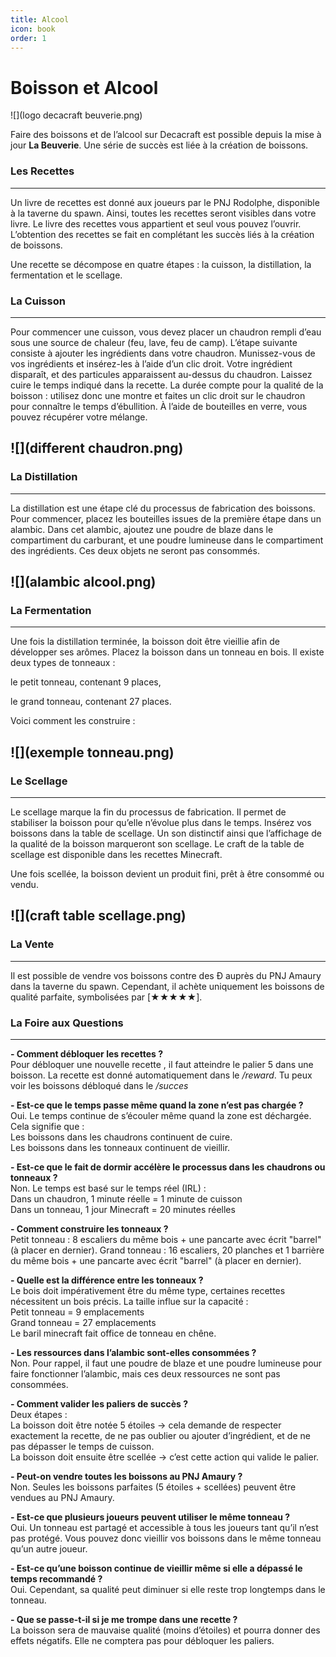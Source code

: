 ```yaml
---
title: Alcool
icon: book
order: 1
---
```

# Boisson et Alcool
![](logo decacraft beuverie.png)

Faire des boissons et de l’alcool sur Decacraft est possible depuis la mise à jour **La Beuverie**. Une série de succès est liée à la création de boissons.

### Les Recettes
---
Un livre de recettes est donné aux joueurs par le PNJ Rodolphe, disponible à la taverne du spawn. Ainsi, toutes les recettes seront visibles dans votre livre.
Le livre des recettes vous appartient et seul vous pouvez l’ouvrir.
L’obtention des recettes se fait en complétant les succès liés à la création de boissons.

Une recette se décompose en quatre étapes : la cuisson, la distillation, la fermentation et le scellage.

### La Cuisson
---
Pour commencer une cuisson, vous devez placer un chaudron rempli d’eau sous une source de chaleur (feu, lave, feu de camp).
L’étape suivante consiste à ajouter les ingrédients dans votre chaudron. Munissez-vous de vos ingrédients et insérez-les à l’aide d’un clic droit.
Votre ingrédient disparaît, et des particules apparaissent au-dessus du chaudron.
Laissez cuire le temps indiqué dans la recette. La durée compte pour la qualité de la boisson : utilisez donc une montre et faites un clic droit sur le chaudron pour connaître le temps d’ébullition.
À l’aide de bouteilles en verre, vous pouvez récupérer votre mélange.

![](different chaudron.png)
---

### La Distillation
---
La distillation est une étape clé du processus de fabrication des boissons.
Pour commencer, placez les bouteilles issues de la première étape dans un alambic.
Dans cet alambic, ajoutez une poudre de blaze dans le compartiment du carburant, et une poudre lumineuse dans le compartiment des ingrédients.
Ces deux objets ne seront pas consommés.

![](alambic alcool.png)
---

### La Fermentation
---
Une fois la distillation terminée, la boisson doit être vieillie afin de développer ses arômes.
Placez la boisson dans un tonneau en bois. Il existe deux types de tonneaux :

le petit tonneau, contenant 9 places,

le grand tonneau, contenant 27 places.

Voici comment les construire :

![](exemple tonneau.png)
---

### Le Scellage
---

Le scellage marque la fin du processus de fabrication. Il permet de stabiliser la boisson pour qu’elle n’évolue plus dans le temps.
Insérez vos boissons dans la table de scellage. Un son distinctif ainsi que l’affichage de la qualité de la boisson marqueront son scellage.
Le craft de la table de scellage est disponible dans les recettes Minecraft.

Une fois scellée, la boisson devient un produit fini, prêt à être consommé ou vendu.

![](craft table scellage.png)
---

### La Vente
---

Il est possible de vendre vos boissons contre des Ð auprès du PNJ Amaury dans la taverne du spawn.
Cependant, il achète uniquement les boissons de qualité parfaite, symbolisées par [★★★★★].

### La Foire aux Questions
---

**- Comment débloquer les recettes ?**  
Pour débloquer une nouvelle recette , il faut atteindre le palier 5 dans une boisson. La recette est donné automatiquement dans le */reward*. Tu peux voir les boissons débloqué dans le */succes*

**- Est-ce que le temps passe même quand la zone n’est pas chargée ?**  
Oui. Le temps continue de s’écouler même quand la zone est déchargée. 
Cela signifie que :   
Les boissons dans les chaudrons continuent de cuire.  
Les boissons dans les tonneaux continuent de vieillir.

**- Est-ce que le fait de dormir accélère le processus dans les chaudrons ou tonneaux ?**  
Non. Le temps est basé sur le temps réel (IRL) :  
Dans un chaudron, 1 minute réelle = 1 minute de cuisson  
Dans un tonneau, 1 jour Minecraft = 20 minutes réelles

**- Comment construire les tonneaux ?**  
Petit tonneau : 8 escaliers du même bois + une pancarte avec écrit "barrel" (à placer en dernier).
Grand tonneau : 16 escaliers, 20 planches et 1 barrière du même bois + une pancarte avec écrit "barrel" (à placer en dernier).

**- Quelle est la différence entre les tonneaux ?**  
Le bois doit impérativement être du même type, certaines recettes nécessitent un bois précis.
La taille influe sur la capacité :  
Petit tonneau = 9 emplacements  
Grand tonneau = 27 emplacements  
Le baril minecraft fait office de tonneau en chêne.

**- Les ressources dans l’alambic sont-elles consommées ?**  
Non. Pour rappel, il faut une poudre de blaze et une poudre lumineuse pour faire fonctionner l’alambic, mais ces deux ressources ne sont pas consommées.

**- Comment valider les paliers de succès ?**  
Deux étapes :  
La boisson doit être notée 5 étoiles → cela demande de respecter exactement la recette, de ne pas oublier ou ajouter d’ingrédient, et de ne pas dépasser le temps de cuisson.  
La boisson doit ensuite être scellée → c’est cette action qui valide le palier.

**- Peut-on vendre toutes les boissons au PNJ Amaury ?**  
Non. Seules les boissons parfaites (5 étoiles + scellées) peuvent être vendues au PNJ Amaury.

**- Est-ce que plusieurs joueurs peuvent utiliser le même tonneau ?**  
Oui. Un tonneau est partagé et accessible à tous les joueurs tant qu’il n’est pas protégé. Vous pouvez donc vieillir vos boissons dans le même tonneau qu’un autre joueur.

**- Est-ce qu’une boisson continue de vieillir même si elle a dépassé le temps recommandé ?**  
Oui. Cependant, sa qualité peut diminuer si elle reste trop longtemps dans le tonneau.

**- Que se passe-t-il si je me trompe dans une recette ?**  
La boisson sera de mauvaise qualité (moins d’étoiles) et pourra donner des effets négatifs. Elle ne comptera pas pour débloquer les paliers.
